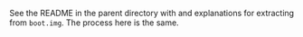 See the README in the parent directory with and explanations for extracting from `boot.img`. The process here is the same.
